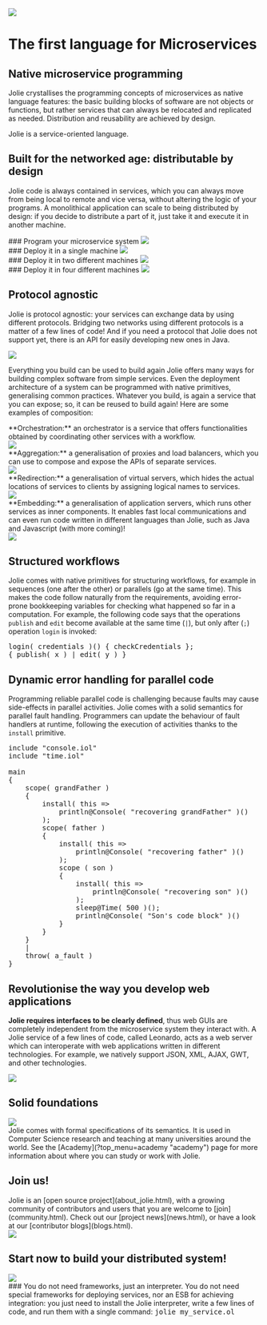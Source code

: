 <!--Themed-->

<div class="landing-page">
<div class="container col-xs-12">
  <div class="row vertical-align">
    <div class="span6">
      <img class="img-responsive" src="imgs/microservice-logo.png"/>
    </div>
    <div class="span6">
      <div><h1>The first language for Microservices</h1>
      </div>
    </div>
  </div>
</div>

## Native microservice programming

Jolie crystallises the programming concepts of microservices as native
language features: the basic building blocks of software are not objects or
functions, but rather services that can always be relocated and replicated as
needed. Distribution and reusability are achieved by design.

Jolie is a service-oriented language.

## Built for the networked age: distributable by design

Jolie code is always contained in services, which you can always move
from being local to remote and vice versa, without altering the logic of
your programs. A monolithical application can scale to being distributed
by design: if you decide to distribute a part of it, just take it and
execute it in another machine.

<div class="col-xs-6 text-center">
  ### Program your microservice system
  <img class="landing-img" src="imgs/basesystem.png">
</div>
<div class="col-xs-6 text-center">
  ### Deploy it in a single machine
  <img class="landing-img" src="imgs/monolithicaldeployment.png">
</div>
<div class="col-xs-6 text-center">
  ### Deploy it in two different machines
  <img class="landing-img" src="imgs/doubledeployment.png">
</div>
<div class="col-xs-6 text-center">
  ### Deploy it in four different machines
  <img class="landing-img" src="imgs/fourdeployment.png">
</div>
<div class="clearfix"></div>

## Protocol agnostic

Jolie is protocol agnostic: your services can exchange data by using
different protocols. Bridging two networks using different protocols is
a matter of a few lines of code! And if you need a protocol that Jolie
does not support yet, there is an API for easily developing new ones in
Java.

<div class="text-center">
  <img src="imgs/protocolindependence.png">
</div>

Everything you build can be used to build again
Jolie offers many ways for building complex software from simple
services. Even the deployment architecture of a system can be programmed
with native primitives, generalising common practices. Whatever you
build, is again a service that you can expose; so, it can be reused to
build again! Here are some examples of composition:

<div class="container col-xs-12">
  <div class="row vertical-align">
    <div class="col-xs-8">**Orchestration:** an orchestrator is a service that offers functionalities obtained by coordinating other services with a workflow. </div> 
    <div class="col-xs-4">
      <img class="img-responsive" src="imgs/orchestration.png">
    </div> 
  </div>
</div>

<div class="container col-xs-12">
  <div class="row vertical-align">
    <div class="col-xs-8">**Aggregation:** a generalisation of proxies and load balancers, which you can use to compose and expose the APIs of separate services.</div>
    <div class="col-xs-4">
      <img class="img-responsive" src="imgs/aggregation.png">
    </div>
  </div>
</div>

<div class="container col-xs-12">
  <div class="row vertical-align">
    <div class="col-xs-8">**Redirection:** a generalisation of virtual servers, which hides the actual locations of services to clients by assigning logical names to services.</div>
    <div class="col-xs-4">
      <img class="img-responsive" src="imgs/redirection.png">
    </div>
  </div>
</div>

<div class="container col-xs-12">
  <div class="row vertical-align">
    <div class="col-xs-8">**Embedding:** a generalisation of application servers, which runs other services as inner components. It enables fast local communications and can even run code written in different languages than Jolie, such as Java and Javascript (with more coming)!</div>
    <div class="col-xs-4">
      <img class="img-responsive" src="imgs/embedding.png">
    </div>
  </div>
</div>
<div class="clearfix"></div>

## Structured workflows

Jolie comes with native primitives for structuring workflows, for
example in sequences (one after the other) or parallels (go at the same
time). This makes the code follow naturally from the requirements,
avoiding error-prone bookkeeping variables for checking what happened so
far in a computation. For example, the following code says that the
operations `publish` and `edit` become available at the same time (`|`),
but only after (`;`) operation `login` is invoked:

<pre>
login( credentials )() { checkCredentials };
{ publish( x ) | edit( y ) }
</pre>

## Dynamic error handling for parallel code
Programming reliable parallel code is challenging because faults may
cause side-effects in parallel activities. Jolie comes with a solid
semantics for parallel fault handling. Programmers can update the
behaviour of fault handlers at runtime, following the execution of
activities thanks to the `install` primitive.

<pre>
include "console.iol"
include "time.iol"

main
{
    scope( grandFather )
    {
        install( this => 
            println@Console( "recovering grandFather" )()
        );
        scope( father )
        {
            install( this => 
                println@Console( "recovering father" )()
            );
            scope ( son )
            {
                install( this => 
                    println@Console( "recovering son" )()
                );
                sleep@Time( 500 )();
                println@Console( "Son's code block" )()
            }
        }
    }
    |
    throw( a_fault )
}
</pre>

## Revolutionise the way you develop web applications

**Jolie requires interfaces to be clearly defined**, thus web GUIs are
completely independent from the microservice system they interact with.
A Jolie service of a few lines of code, called Leonardo, acts as a web
server which can interoperate with web applications written in different
technologies. For example, we natively support JSON, XML, AJAX, GWT, and
other technologies. 

<div class="col-xs-offset-1 col-xs-10">
<img class="img-responsive" src="imgs/interface.png">
</div>
<div class="clearfix"></div>

## Solid foundations
<div class="container col-xs-12">
  <div class="row vertical-align">
<div class="col-xs-4"><img class="img-responsive" src="imgs/solid_foundations.png"></div>
<div class="col-xs-8">Jolie comes with formal specifications of its semantics. It is used in Computer Science research and teaching at many universities around the world. See the [Academy](?top_menu=academy "academy") page for more information about where you can study or work with Jolie.</div>
<div class="clearfix"></div>
</div>
</div>
   
## Join us!
<div class="container col-xs-12">
  <div class="row vertical-align">
<div class="col-xs-8">Jolie is an [open source project](about_jolie.html), with a growing community of contributors and users that you are welcome to [join](community.html). Check out our [project news](news.html), or have a look at our [contributor blogs](blogs.html).</div> 
<div class="col-xs-4"><img class="img-responsive" src="imgs/news.png"></div>
<div class="clearfix"></div>
</div>
</div>


## Start now to build your distributed system!
<div class="container col-xs-12">
  <div class="row vertical-align">
    <div class="col-xs-4">
      <img class="img-responsive" src="imgs/lego.png">
    </div>
    <div class="col-xs-8">
### You do not need frameworks, just an interpreter.
You do not need special frameworks for deploying
services, nor an ESB for achieving integration: you just need to install the
Jolie interpreter, write a few lines of code, and run them with a single
command:
    <kbd>jolie my_service.ol</kbd>
    </div>
  </div>
</div>
<div class="clearfix"></div>

</div>